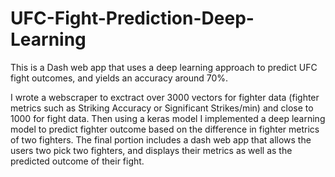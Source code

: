 # UFC-Fight-Prediction-Deep-Learning

This is a Dash web app that uses a deep learning approach to predict UFC fight outcomes, and yields an accuracy around 70%. 

I wrote a webscraper to exctract over 3000 vectors for fighter data (fighter metrics such as Striking Accuracy or Significant Strikes/min) and close to 1000 for fight data. 
Then using a keras model I implemented a deep learning model to predict fighter outcome based on the difference in fighter metrics of two fighters.
The final portion includes a dash web app that allows the users two pick two fighters, and displays their metrics as well as the predicted outcome of their fight.
